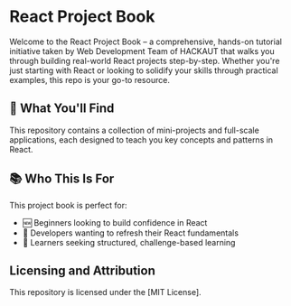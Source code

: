 # React Project Book

Welcome to the React Project Book – a comprehensive, hands-on tutorial initiative taken by Web Development Team of HACKAUT that walks you through building real-world React projects step-by-step. Whether you're just starting with React or looking to solidify your skills through practical examples, this repo is your go-to resource.

## 🚀 What You'll Find
This repository contains a collection of mini-projects and full-scale applications, each designed to teach you key concepts and patterns in React.

## 📚 Who This Is For
This project book is perfect for:

- 🆕 Beginners looking to build confidence in React
- 🔁 Developers wanting to refresh their React fundamentals
- 🧪 Learners seeking structured, challenge-based learning

## Licensing and Attribution

This repository is licensed under the [MIT License].
